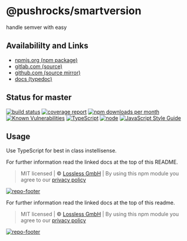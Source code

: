 # @pushrocks/smartversion
handle semver with easy

## Availabililty and Links
* [npmjs.org (npm package)](https://www.npmjs.com/package/@pushrocks/smartversion)
* [gitlab.com (source)](https://gitlab.com/pushrocks/smartversion)
* [github.com (source mirror)](https://github.com/pushrocks/smartversion)
* [docs (typedoc)](https://pushrocks.gitlab.io/smartversion/)

## Status for master
[![build status](https://gitlab.com/pushrocks/smartversion/badges/master/build.svg)](https://gitlab.com/pushrocks/smartversion/commits/master)
[![coverage report](https://gitlab.com/pushrocks/smartversion/badges/master/coverage.svg)](https://gitlab.com/pushrocks/smartversion/commits/master)
[![npm downloads per month](https://img.shields.io/npm/dm/@pushrocks/smartversion.svg)](https://www.npmjs.com/package/@pushrocks/smartversion)
[![Known Vulnerabilities](https://snyk.io/test/npm/@pushrocks/smartversion/badge.svg)](https://snyk.io/test/npm/@pushrocks/smartversion)
[![TypeScript](https://img.shields.io/badge/TypeScript->=%203.x-blue.svg)](https://nodejs.org/dist/latest-v10.x/docs/api/)
[![node](https://img.shields.io/badge/node->=%2010.x.x-blue.svg)](https://nodejs.org/dist/latest-v10.x/docs/api/)
[![JavaScript Style Guide](https://img.shields.io/badge/code%20style-prettier-ff69b4.svg)](https://prettier.io/)

## Usage

Use TypeScript for best in class instellisense.

For further information read the linked docs at the top of this README.

> MIT licensed | **&copy;** [Lossless GmbH](https://lossless.gmbh)
> | By using this npm module you agree to our [privacy policy](https://lossless.gmbH/privacy.html)

[![repo-footer](https://pushrocks.gitlab.io/assets/repo-footer.svg)](https://push.rocks)

For further information read the linked docs at the top of this readme.

> MIT licensed | **&copy;** [Lossless GmbH](https://lossless.gmbh)
| By using this npm module you agree to our [privacy policy](https://lossless.gmbH/privacy)

[![repo-footer](https://lossless.gitlab.io/publicrelations/repofooter.svg)](https://maintainedby.lossless.com)
